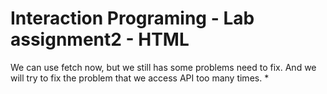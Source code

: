 Interaction Programing - Lab assignment2 - HTML
=================================================
We can use fetch now, but we still has some problems need to fix. And we will try to fix the problem that we access API too many times.
*
